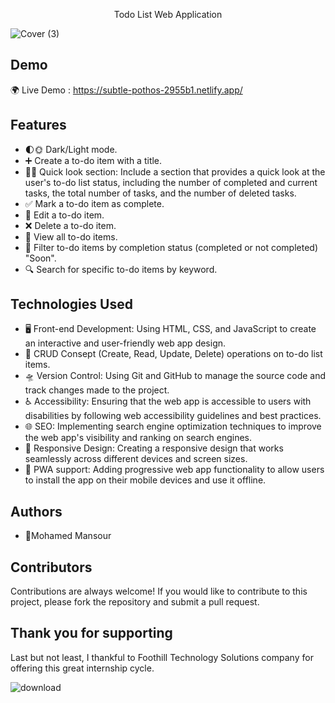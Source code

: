 <p align="center"> Todo List Web Application </p>

![Cover (3)](https://user-images.githubusercontent.com/72463762/230387178-f09bf50b-fd99-4cf3-a727-e9d0873a3ff1.png)

Demo
---
🌍 Live Demo : https://subtle-pothos-2955b1.netlify.app/

Features
---
* 🌓🌞 Dark/Light mode.
* ➕ Create a to-do item with a title.
* 🕵️‍♂️ Quick look section: Include a section that provides a quick look at the user's to-do list status, including the number of completed and current tasks, the total number of tasks, and the number of deleted tasks.
* ✅ Mark a to-do item as complete.
* 📝 Edit a to-do item.
* ❌ Delete a to-do item.
* 👀 View all to-do items.
* 🔄 Filter to-do items by completion status (completed or not completed) "Soon".
* 🔍 Search for specific to-do items by keyword.

Technologies Used
---
* 🖥️ Front-end Development: Using HTML, CSS, and JavaScript to create an interactive and user-friendly web app design.
* 📝 CRUD Consept (Create, Read, Update, Delete) operations on to-do list items.
* 🛸 Version Control: Using Git and GitHub to manage the source code and track changes made to the project.
* ♿ Accessibility: Ensuring that the web app is accessible to users with disabilities by following web accessibility guidelines and best practices.
* 🌐 SEO: Implementing search engine optimization techniques to improve the web app's visibility and ranking on search engines.
* 📱 Responsive Design: Creating a responsive design that works seamlessly across different devices and screen sizes.
* 📡 PWA support: Adding progressive web app functionality to allow users to install the app on their mobile devices and use it offline.


Authors
---
* 🥷Mohamed Mansour

Contributors
---
Contributions are always welcome! If you would like to contribute to this project, please fork the repository and submit a pull request.

Thank you for supporting
---
Last but not least, I thankful to Foothill Technology Solutions company for offering this great internship cycle.

![download](https://user-images.githubusercontent.com/72463762/230387230-20134459-d86f-4a35-8b92-05fe224a0607.png)
